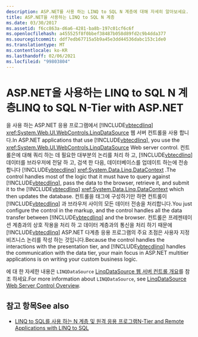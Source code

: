 ```yaml
---
description: ASP.NET를 사용 하는 LINQ to SQL N 계층에 대해 자세히 알아보세요.
title: ASP.NET을 사용하는 LINQ to SQL N 계층
ms.date: 03/30/2017
ms.assetid: f6cc863a-d6a6-4281-ba8b-197c01cf6c6f
ms.openlocfilehash: a455525f8f0bbef38487b058d89fd2c9b4dda377
ms.sourcegitcommit: ddf7edb67715a5b9a45e3dd44536dabc153c1de0
ms.translationtype: MT
ms.contentlocale: ko-KR
ms.lasthandoff: 02/06/2021
ms.locfileid: "99803804"
---
```

# <a name="linq-to-sql-n-tier-with-aspnet"></a><span data-ttu-id="78313-103">ASP.NET을 사용하는 LINQ to SQL N 계층</span><span class="sxs-lookup"><span data-stu-id="78313-103">LINQ to SQL N-Tier with ASP.NET</span></span>

<span data-ttu-id="78313-104">을 사용 하는 ASP.NET 응용 프로그램에서 [!INCLUDE[vbtecdlinq](../../../../../../includes/vbtecdlinq-md.md)] <xref:System.Web.UI.WebControls.LinqDataSource> 웹 서버 컨트롤을 사용 합니다.</span><span class="sxs-lookup"><span data-stu-id="78313-104">In ASP.NET applications that use [!INCLUDE[vbtecdlinq](../../../../../../includes/vbtecdlinq-md.md)], you use the <xref:System.Web.UI.WebControls.LinqDataSource> Web server control.</span></span> <span data-ttu-id="78313-105">컨트롤은에 대해 쿼리 하는 데 필요한 대부분의 논리를 처리 하 고, [!INCLUDE[vbtecdlinq](../../../../../../includes/vbtecdlinq-md.md)] 데이터를 브라우저에 전달 하 고, 검색 한 다음, 데이터베이스를 업데이트 하는에 전송 합니다 [!INCLUDE[vbtecdlinq](../../../../../../includes/vbtecdlinq-md.md)] <xref:System.Data.Linq.DataContext> .</span><span class="sxs-lookup"><span data-stu-id="78313-105">The control handles most of the logic that it must have to query against [!INCLUDE[vbtecdlinq](../../../../../../includes/vbtecdlinq-md.md)], pass the data to the browser, retrieve it, and submit it to the [!INCLUDE[vbtecdlinq](../../../../../../includes/vbtecdlinq-md.md)] <xref:System.Data.Linq.DataContext> which then updates the database.</span></span> <span data-ttu-id="78313-106">컨트롤을 태그에 구성하기만 하면 컨트롤이 [!INCLUDE[vbtecdlinq](../../../../../../includes/vbtecdlinq-md.md)] 과 브라우저 사이의 모든 데이터 전송을 처리합니다.</span><span class="sxs-lookup"><span data-stu-id="78313-106">You just configure the control in the markup, and the control handles all the data transfer between [!INCLUDE[vbtecdlinq](../../../../../../includes/vbtecdlinq-md.md)] and the browser.</span></span> <span data-ttu-id="78313-107">컨트롤은 프레젠테이션 계층과의 상호 작용을 처리 하 고 데이터 계층과의 통신을 처리 하기 때문에 [!INCLUDE[vbtecdlinq](../../../../../../includes/vbtecdlinq-md.md)] ASP.NET 다계층 응용 프로그램의 주요 초점은 사용자 지정 비즈니스 논리를 작성 하는 것입니다.</span><span class="sxs-lookup"><span data-stu-id="78313-107">Because the control handles the interactions with the presentation tier, and [!INCLUDE[vbtecdlinq](../../../../../../includes/vbtecdlinq-md.md)] handles the communication with the data tier, your main focus in ASP.NET multitier applications is on writing your custom business logic.</span></span>  
  
 <span data-ttu-id="78313-108">에 대 한 자세한 내용은 `LINQDataSource` [LinqDataSource 웹 서버 컨트롤 개요](/previous-versions/aspnet/bb547113(v=vs.100))를 참조 하세요.</span><span class="sxs-lookup"><span data-stu-id="78313-108">For more information about `LINQDataSource`, see [LinqDataSource Web Server Control Overview](/previous-versions/aspnet/bb547113(v=vs.100)).</span></span>  
  
## <a name="see-also"></a><span data-ttu-id="78313-109">참고 항목</span><span class="sxs-lookup"><span data-stu-id="78313-109">See also</span></span>

- [<span data-ttu-id="78313-110">LINQ to SQL를 사용 하는 N 계층 및 원격 응용 프로그램</span><span class="sxs-lookup"><span data-stu-id="78313-110">N-Tier and Remote Applications with LINQ to SQL</span></span>](n-tier-and-remote-applications-with-linq-to-sql.md)
